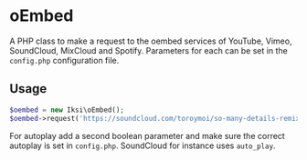 # oEmbed

A PHP class to make a request to the oembed services of YouTube, Vimeo, SoundCloud, MixCloud and Spotify. Parameters for each can be set in the `config.php` configuration file.

## Usage

```PHP
$oembed = new Iksi\oEmbed();
$oembed->request('https://soundcloud.com/toroymoi/so-many-details-remix');
```

For autoplay add a second boolean parameter and make sure the correct autoplay is set in `config.php`. SoundCloud for instance uses `auto_play`.
